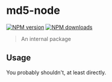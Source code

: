 # md5-node

[![NPM version](https://img.shields.io/npm/v/@aws-sdk/hash-node/beta.svg)](https://www.npmjs.com/package/@aws-sdk/hash-node)
[![NPM downloads](https://img.shields.io/npm/dm/@aws-sdk/hash-node.svg)](https://www.npmjs.com/package/@aws-sdk/hash-node)

> An internal package

## Usage

You probably shouldn't, at least directly.
